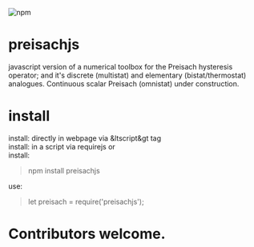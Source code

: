 ![npm](https://img.shields.io/npm/v/11.svg?style=plastic)

# preisachjs
javascript version of a numerical toolbox for the Preisach hysteresis operator; and it's discrete (multistat) and elementary (bistat/thermostat) analogues. Continuous scalar Preisach (omnistat) under construction.

# install
install: directly in webpage via &ltscript&gt tag <br>
install: in a script via requirejs or <br>
install:<br>
<blockquote>
	npm install preisachjs
</blockquote>
use:<br>
<blockquote>
	let preisach = require('preisachjs');
</blockquote>


# Contributors welcome.
